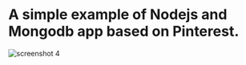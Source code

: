 # A simple example of Nodejs and Mongodb app based on Pinterest.

![screenshot 4](https://user-images.githubusercontent.com/55213868/70851044-ea1b4100-1e90-11ea-8928-320326e377ce.png)

